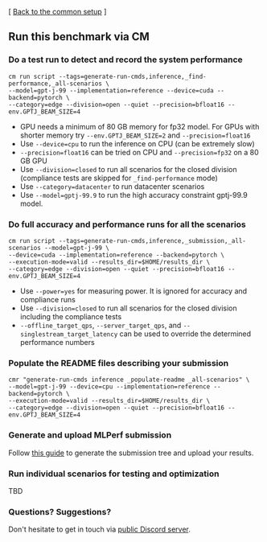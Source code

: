 [ [Back to the common setup](README.md) ]


## Run this benchmark via CM


### Do a test run to detect and record the system performance

```
cm run script --tags=generate-run-cmds,inference,_find-performance,_all-scenarios \
--model=gpt-j-99 --implementation=reference --device=cuda --backend=pytorch \
--category=edge --division=open --quiet --precision=bfloat16 --env.GPTJ_BEAM_SIZE=4
```
* GPU needs a minimum of 80 GB memory for fp32 model. For GPUs with shorter memory try `--env.GPTJ_BEAM_SIZE=2` and `--precision=float16` 
* Use `--device=cpu` to run the inference on CPU (can be extremely slow)
* `--precision=float16` can be tried on CPU and `--precision=fp32` on a 80 GB GPU 
* Use `--division=closed` to run all scenarios for the closed division (compliance tests are skipped for `_find-performance` mode)
* Use `--category=datacenter` to run datacenter scenarios
* Use `--model=gptj-99.9` to run the high accuracy constraint gptj-99.9 model.


### Do full accuracy and performance runs for all the scenarios

```
cm run script --tags=generate-run-cmds,inference,_submission,_all-scenarios --model=gpt-j-99 \
--device=cuda --implementation=reference --backend=pytorch \
--execution-mode=valid --results_dir=$HOME/results_dir \
--category=edge --division=open --quiet --precision=bfloat16 --env.GPTJ_BEAM_SIZE=4
```

* Use `--power=yes` for measuring power. It is ignored for accuracy and compliance runs
* Use `--division=closed` to run all scenarios for the closed division including the compliance tests
* `--offline_target_qps`, `--server_target_qps`, and `--singlestream_target_latency` can be used to override the determined performance numbers

### Populate the README files describing your submission

```
cmr "generate-run-cmds inference _populate-readme _all-scenarios" \
--model=gpt-j-99 --device=cpu --implementation=reference --backend=pytorch \
--execution-mode=valid --results_dir=$HOME/results_dir \
--category=edge --division=open --quiet --precision=bfloat16 --env.GPTJ_BEAM_SIZE=4
```

### Generate and upload MLPerf submission

Follow [this guide](../Submission.md) to generate the submission tree and upload your results.


### Run individual scenarios for testing and optimization

TBD

### Questions? Suggestions?

Don't hesitate to get in touch via [public Discord server](https://discord.gg/JjWNWXKxwT).
